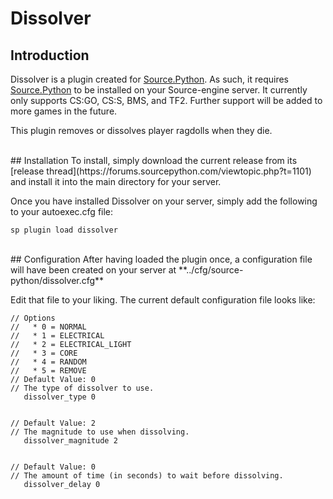 # Dissolver

## Introduction
Dissolver is a plugin created for [Source.Python](https://github.com/Source-Python-Dev-Team/Source.Python).  As such, it requires [Source.Python](https://github.com/Source-Python-Dev-Team/Source.Python) to be installed on your Source-engine server.  It currently only supports CS:GO, CS:S, BMS, and TF2.  Further support will be added to more games in the future.

This plugin removes or dissolves player ragdolls when they die.

<br>
## Installation
To install, simply download the current release from its [release thread](https://forums.sourcepython.com/viewtopic.php?t=1101) and install it into the main directory for your server.

Once you have installed Dissolver on your server, simply add the following to your autoexec.cfg file:
```
sp plugin load dissolver
```

<br>
## Configuration
After having loaded the plugin once, a configuration file will have been created on your server at **../cfg/source-python/dissolver.cfg**

Edit that file to your liking.  The current default configuration file looks like:
```
// Options
//   * 0 = NORMAL
//   * 1 = ELECTRICAL
//   * 2 = ELECTRICAL_LIGHT
//   * 3 = CORE
//   * 4 = RANDOM
//   * 5 = REMOVE
// Default Value: 0
// The type of dissolver to use.
   dissolver_type 0


// Default Value: 2
// The magnitude to use when dissolving.
   dissolver_magnitude 2


// Default Value: 0
// The amount of time (in seconds) to wait before dissolving.
   dissolver_delay 0
```
